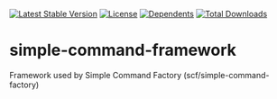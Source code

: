 [![Latest Stable Version](https://poser.pugx.org/scf/simple-command-framework/v)](//packagist.org/packages/scf/simple-command-framework)
[![License](https://poser.pugx.org/scf/simple-command-framework/license)](//packagist.org/packages/scf/simple-command-framework)
[![Dependents](https://poser.pugx.org/scf/simple-command-framework/dependents)](//packagist.org/packages/scf/simple-command-framework)
[![Total Downloads](https://poser.pugx.org/scf/simple-command-framework/downloads)](//packagist.org/packages/scf/simple-command-framework)
# simple-command-framework

Framework used by Simple Command Factory (scf/simple-command-factory)
